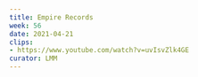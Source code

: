 ```yaml
---
title: Empire Records
week: 56
date: 2021-04-21
clips: 
- https://www.youtube.com/watch?v=uvIsvZlk4GE
curator: LMM
---
```

